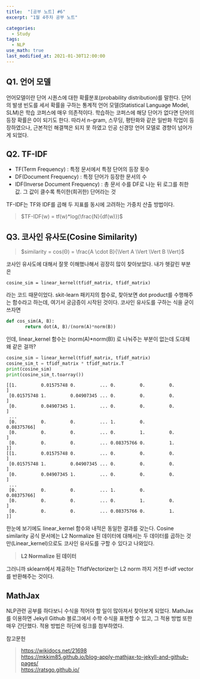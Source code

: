 ```yaml
---
title:  "[공부 노트] #6"
excerpt: "1월 4주차 공부 노트"

categories:
  - Study
tags:
  - NLP
use_math: true
last_modified_at: 2021-01-30T12:00:00
---
```



## Q1. 언어 모델
언어모델이란 단어 시퀀스에 대한 확률분포(probability distribution)를 말한다. 단어의 발생 빈도를 세서 확률을 구하는 통계적 언어 모델(Statistical Language Model, SLM)은 학습 코퍼스에 매우 의존적이다. 학습하는 코퍼스에 해당 단어가 없다면 단어의 등장 확률은 0이 되기도 한다. 따라서 n-gram, 스무딩, 평탄화와 같은 일반화 작업이 등장하였으나, 근본적인 해결책은 되지 못 하였고 인공 신경망 언어 모델로 경향이 넘어가게 되었다.

## Q2. TF-IDF
- TF(Term Frequency) : 특정 문서에서 특정 단어의 등장 횟수
- DF(Document Frequency) : 특정 단어가 등장한 문서의 수
- IDF(Inverse Document Frequency) : 총 문서 수를 DF로 나눈 뒤 로그를 취한 값. 그 값이 클수록 특이한(희귀한) 단어라는 것

TF-IDF는 TF와 IDF를 곱해 두 지표를 동시에 고려하는 가중치 산출 방법이다. 
> $TF-IDF(w) = tf(w)*log(\frac{N}{df(w)})$

## Q3. 코사인 유사도(Cosine Similarity)
> $similarity = cos(Θ) = \frac{A \cdot B}{\Vert A \Vert \Vert B \Vert}$

코사인 유사도에 대해서 잘못 이해했나해서 굉장히 많이 찾아보았다. 내가 헷갈린 부분은
```
cosine_sim = linear_kernel(tfidf_matrix, tfidf_matrix)
```
라는 코드 때문이었다. skit-learn 패키지의 함수로, 찾아보면 dot product를 수행해주는 함수라고 하는데, 여기서 궁금증이 시작된 것이다. 코사인 유사도를 구하는 식을 굳이 쓰자면
```python
def cos_sim(A, B):
       return dot(A, B)/(norm(A)*norm(B))
```
인데, linear_kernel 함수는 (norm(A)*norm(B)) 로 나눠주는 부분이 없는데 도대체 왜 같은 걸까?

```python
cosine_sim = linear_kernel(tfidf_matrix, tfidf_matrix)
cosine_sim_t = tfidf_matrix * tfidf_matrix.T
print(cosine_sim)
print(cosine_sim_t.toarray())
```
```
[[1.         0.01575748 0.         ... 0.         0.         0.        ]
 [0.01575748 1.         0.04907345 ... 0.         0.         0.        ]
 [0.         0.04907345 1.         ... 0.         0.         0.        ]
 ...
 [0.         0.         0.         ... 1.         0.         0.08375766]
 [0.         0.         0.         ... 0.         1.         0.        ]
 [0.         0.         0.         ... 0.08375766 0.         1.        ]]
[[1.         0.01575748 0.         ... 0.         0.         0.        ]
 [0.01575748 1.         0.04907345 ... 0.         0.         0.        ]
 [0.         0.04907345 1.         ... 0.         0.         0.        ]
 ...
 [0.         0.         0.         ... 1.         0.         0.08375766]
 [0.         0.         0.         ... 0.         1.         0.        ]
 [0.         0.         0.         ... 0.08375766 0.         1.        ]]
```
한눈에 보기에도 linear_kernel 함수와 내적은 동일한 결과를 갖는다. Cosine similarity 공식 문서에는 L2 Normalize 된 데이터에 대해서는 두 데이터를 곱하는 것만(Linear_kernel)으로도 코사인 유사도를 구할 수 있다고 나와있다. 
> **L2 Normalize 된 데이터**

그러니까 sklearn에서 제공하는 TfidfVectorizer는 L2 norm 까지 거친 tf-idf vector를 반환해주는 것이다.


## MathJax
NLP관련 공부를 하다보니 수식을 적어야 할 일이 많아져서 찾아보게 되었다. MathJax를 이용하면 Jekyll Github 블로그에서 수학 수식을 표현할 수 있고, 그 적용 방법 또한 매우 간단했다. 적용 방법은 하단에 링크를 첨부하였다.

참고문헌
> https://wikidocs.net/21698  
https://mkkim85.github.io/blog-apply-mathjax-to-jekyll-and-github-pages/  
https://ratsgo.github.io/